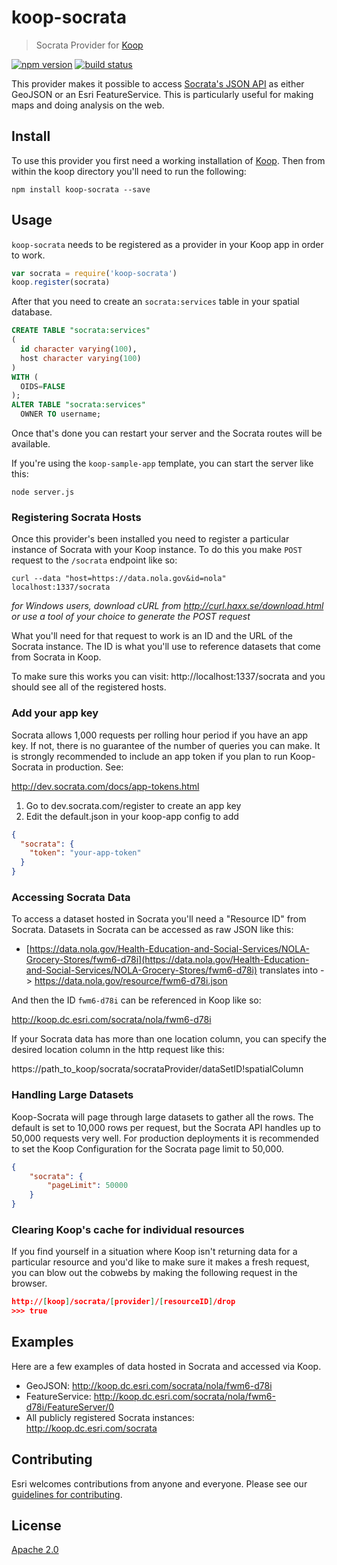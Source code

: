 # koop-socrata

> Socrata Provider for [Koop](https://github.com/koopjs/koop)

[![npm version][npm-img]][npm-url]
[![build status][travis-img]][travis-url]

[npm-img]: https://img.shields.io/npm/v/koop-socrata.svg?style=flat-square
[npm-url]: https://www.npmjs.com/package/koop-socrata
[travis-img]: https://img.shields.io/travis/koopjs/koop-socrata.svg?style=flat-square
[travis-url]: https://travis-ci.org/koopjs/koop-socrata

This provider makes it possible to access [Socrata's JSON API](http://dev.socrata.com/docs/formats/json.html) as either GeoJSON or an Esri FeatureService. This is particularly useful for making maps and doing analysis on the web.

## Install

To use this provider you first need a working installation of [Koop](https://github.com/koopjs/koop). Then from within the koop directory you'll need to run the following:

```
npm install koop-socrata --save
```
## Usage

`koop-socrata` needs to be registered as a provider in your Koop app in order to work.

```js
var socrata = require('koop-socrata')
koop.register(socrata)
```

After that you need to create an `socrata:services` table in your spatial database.

```sql
CREATE TABLE "socrata:services"
(
  id character varying(100),
  host character varying(100)
)
WITH (
  OIDS=FALSE
);
ALTER TABLE "socrata:services"
  OWNER TO username;
```

Once that's done you can restart your server and the Socrata routes will be available.

If you're using the `koop-sample-app` template, you can start the server like this:

```
node server.js
```

### Registering Socrata Hosts

Once this provider's been installed you need to register a particular instance of Socrata with your Koop instance. To do this you make `POST` request to the `/socrata` endpoint like so:

```
curl --data "host=https://data.nola.gov&id=nola" localhost:1337/socrata
```

*for Windows users, download cURL from http://curl.haxx.se/download.html or use a tool of your choice to generate the POST request*

What you'll need for that request to work is an ID and the URL of the Socrata instance. The ID is what you'll use to reference datasets that come from Socrata in Koop.

To make sure this works you can visit: http://localhost:1337/socrata and you should see all of the registered hosts.

### Add your app key

Socrata allows 1,000 requests per rolling hour period if you have an app key. If not, there is no guarantee of the number of queries you can make. It is strongly recommended to include an app token if you plan to run Koop-Socrata in production. See:

http://dev.socrata.com/docs/app-tokens.html

1. Go to dev.socrata.com/register to create an app key
2. Edit the default.json in your koop-app config to add
```json
{
  "socrata": {
    "token": "your-app-token"
  }
}
```

### Accessing Socrata Data

To access a dataset hosted in Socrata you'll need a "Resource ID" from Socrata. Datasets in Socrata can be accessed as raw JSON like this:

* [https://data.nola.gov/Health-Education-and-Social-Services/NOLA-Grocery-Stores/fwm6-d78i](https://data.nola.gov/Health-Education-and-Social-Services/NOLA-Grocery-Stores/fwm6-d78i) translates into -> https://data.nola.gov/resource/fwm6-d78i.json

And then the ID `fwm6-d78i` can be referenced in Koop like so:

http://koop.dc.esri.com/socrata/nola/fwm6-d78i

If your Socrata data has more than one location column, you can specify the desired location column in the http request like this:

https://path_to_koop/socrata/socrataProvider/dataSetID!spatialColumn

### Handling Large Datasets

Koop-Socrata will page through large datasets to gather all the rows. The default is set to 10,000 rows per request, but the Socrata API handles up to 50,000 requests very well. For production deployments it is recommended to set the Koop Configuration for the Socrata page limit to 50,000.

```json
{
	"socrata": {
		"pageLimit": 50000
	}
}
```

### Clearing Koop's cache for individual resources

If you find yourself in a situation where Koop isn't returning data for a particular resource and you'd like to make sure it makes a fresh request, you can blow out the cobwebs by making the following request in the browser.

```json
http://[koop]/socrata/[provider]/[resourceID]/drop
>>> true
```

## Examples

Here are a few examples of data hosted in Socrata and accessed via Koop.

* GeoJSON: http://koop.dc.esri.com/socrata/nola/fwm6-d78i
* FeatureService: http://koop.dc.esri.com/socrata/nola/fwm6-d78i/FeatureServer/0
* All publicly registered Socrata instances: http://koop.dc.esri.com/socrata

## Contributing

Esri welcomes contributions from anyone and everyone. Please see our [guidelines for contributing](https://github.com/Esri/contributing).

## License

[Apache 2.0](LICENSE)
